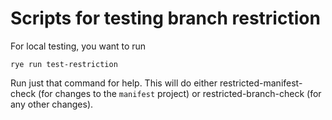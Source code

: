 # Scripts for testing branch restriction

For local testing, you want to run

    rye run test-restriction

Run just that command for help. This will do either
restricted-manifest-check (for changes to the `manifest` project) or
restricted-branch-check (for any other changes).
